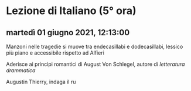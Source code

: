 

# Lezione di Italiano (5° ora)

## martedì 01 giugno 2021, 12:13:00

Manzoni nelle tragedie si muove tra endecasillabi e dodecasillabi, lessico più piano e accessibile rispetto ad Alfieri

Aderisce ai principi romantici di August Von Schlegel, autore di *letteratura drammatica*

Augustin Thierry, indaga il ru
<!--stackedit_data:
eyJoaXN0b3J5IjpbLTE5NDc2NjI1ODEsMTQ2NzgwNjYwNF19
-->